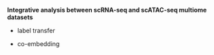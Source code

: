 **Integrative analysis between scRNA-seq and scATAC-seq multiome datasets**

* label transfer

* co-embedding



